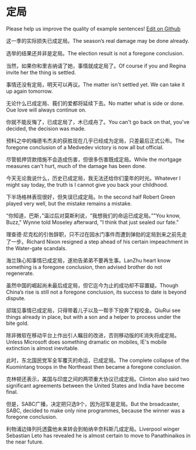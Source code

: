 # 定局

Please help us improve the quality of example sentences! [Edit on Github](https://github.com/jiyushe/jiyu-example-sentence-source/blob/main/chinese/dingju.md)

<p><span class="chinese">这一季的实际损失已成定局。</span><span class="english">The season’s real damage may be done already.</span></p>

<p><span class="chinese">选举的结果还并非是定局。</span><span class="english">The election result is not a foregone conclusion.</span></p>

<p><span class="chinese">当然，如果你和里吉纳请了她，事情就成定局了。</span><span class="english">Of course if you and Regina invite her the thing is settled.</span></p>

<p><span class="chinese">事情还没有定局，明天可以再议。</span><span class="english">The matter isn't settled yet. We can take it up again tomorrow.</span></p>

<p><span class="chinese">无论什么已成定局、莪们的爱都将延续下去。</span><span class="english">No matter what is side or done. Oue love will always continue on.</span></p>

<p><span class="chinese">你就不能反悔了，已成定局了，木已成舟了。</span><span class="english">You can't go back on that, you've decided, the decision was made.</span></p>

<p><span class="chinese">预料之中的梅德韦杰夫的获胜现在几乎已经成为定局，只差最后正式公布。</span><span class="english">The foregone conclusion of a Medvedev victory is now all but official.</span></p>

<p><span class="chinese">尽管抵押贷款措施不会造成伤害，但很多伤害既成定局。</span><span class="english">While the mortgage measures can't hurt, much of the damage has been done.</span></p>

<p><span class="chinese">今天无论我说什么，历史已成定局，我无法还给你们童年的时光。</span><span class="english">Whatever I might say today, the truth is I cannot give you back your childhood.</span></p>

<p><span class="chinese">下半场格林表现很好，但失误已成定局。</span><span class="english">In the second half Robert Green played very well, but the mistake remains a mistake.</span></p>

<p><span class="chinese">“你知道，巴斯，”温过后对莫斯利说，“我想我们的命运已成定局。”</span><span class="english">"You know, Buzz," Wynne told Moseley afterward, "I think that just sealed our fate."</span></p>

<p><span class="chinese">理查德·尼克松的引咎辞职，只不过在因水门事件而遭到弹劾的定局到来之前先走了一步。</span><span class="english">Richard Nixon resigned a step ahead of his certain impeachment in the Water-gate scandals.</span></p>

<p><span class="chinese">海兰珠心知事情已成定局，遂劝告弟弟不要再生事。</span><span class="english">LanZhu heart know something is a foregone conclusion, then advised brother do not regenerate.</span></p>

<p><span class="chinese">虽然中国的崛起尚未最后成定局，但它迄今为止的成功却不容置疑。</span><span class="english">Though China’s rise is still not a foregone conclusion, its success to date is beyond dispute.</span></p>

<p><span class="chinese">邱瑞见事情已成定局，只得带着儿子以及一帮手下投奔了程咬金。</span><span class="english">QiuRui see things already in place, but with a son and a helper to process under the bite gold.</span></p>

<p><span class="chinese">除非微软在移动平台上作出引人瞩目的改进，否则移动版的IE消失将成定局。</span><span class="english">Unless Microsoft does something dramatic on mobiles, IE's mobile extinction is almost inevitable.</span></p>

<p><span class="chinese">此时，东北国民党军全军覆灭的命运，已成定局。</span><span class="english">The complete collapse of the Kuomintang troops in the Northeast then became a foregone conclusion.</span></p>

<p><span class="chinese">克林顿还表示，美国与印度之间的两项重大协议已成定局。</span><span class="english">Clinton also said two significant agreements between the United States and India have become final.</span></p>

<p><span class="chinese">但是，SABC广播，决定把只选9个，因为冠军是定局。</span><span class="english">But the broadcaster, SABC, decided to make only nine programmes, because the winner was a foregone conclusion.</span></p>

<p><span class="chinese">利物浦边锋列托透露他未来转会到帕纳辛奈科斯几成定局。</span><span class="english">Liverpool winger Sebastian Leto has revealed he is almost certain to move to Panathinaikos in the near future.</span></p>

